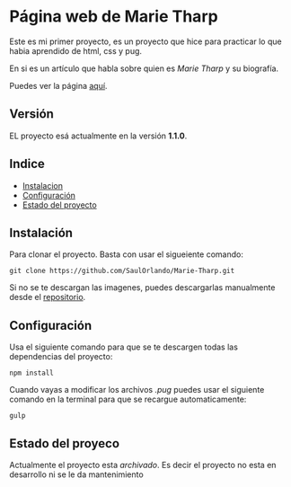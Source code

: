 # Página web de Marie Tharp

Este es mi primer proyecto, es un proyecto que hice para practicar lo que habia aprendido
de html, css y pug.

En si es un artículo que habla sobre
quien es *Marie Tharp* y su biografía.

Puedes ver la página [aquí](https://marietharplegado.000webhostapp.com/).

## Versión

EL proyecto esá actualmente en la versión **1.1.0**.

## Indice

- [Instalacion](#instalación)
- [Configuración](#configuración)
- [Estado del proyecto](#estado-del-proyeco)

## Instalación

Para clonar el proyecto.
Basta con usar el sigueiente comando:

`git clone https://github.com/SaulOrlando/Marie-Tharp.git`

Si no se te descargan las imagenes,
puedes descargarlas manualmente desde el [repositorio](https://github.com/SaulOrlando/Marie-Tharp).

## Configuración

Usa el siguiente comando para que se te descargen todas las dependencias del proyecto:

`npm install`

Cuando vayas a modificar los archivos *.pug*
puedes usar el siguiente comando en la terminal para que se recargue automaticamente:

`gulp`

## Estado del proyeco

Actualmente el proyecto esta *archivado*.
Es decir el proyecto no esta en desarrollo ni se le da mantenimiento
